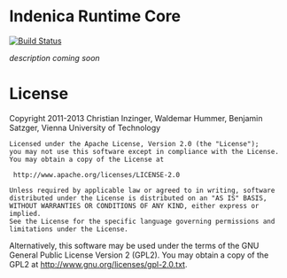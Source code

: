Indenica Runtime Core
=====================

[![Build Status](https://travis-ci.org/inz/indenica-runtime-core.png?branch=master)](https://travis-ci.org/inz/indenica-runtime-core)

_description coming soon_

License
=======

Copyright 2011-2013 Christian Inzinger, Waldemar Hummer, Benjamin Satzger, Vienna University of Technology

    Licensed under the Apache License, Version 2.0 (the "License");
    you may not use this software except in compliance with the License.
    You may obtain a copy of the License at

     http://www.apache.org/licenses/LICENSE-2.0

    Unless required by applicable law or agreed to in writing, software
    distributed under the License is distributed on an "AS IS" BASIS,
    WITHOUT WARRANTIES OR CONDITIONS OF ANY KIND, either express or implied.
    See the License for the specific language governing permissions and
    limitations under the License.

Alternatively, this software may be used under the terms of the 
GNU General Public License Version 2 (GPL2). You may obtain a copy 
of the GPL2 at http://www.gnu.org/licenses/gpl-2.0.txt.